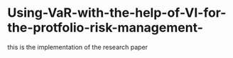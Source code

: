 # Using-VaR-with-the-help-of-VI-for-the-protfolio-risk-management-
this is the implementation of the research paper 
